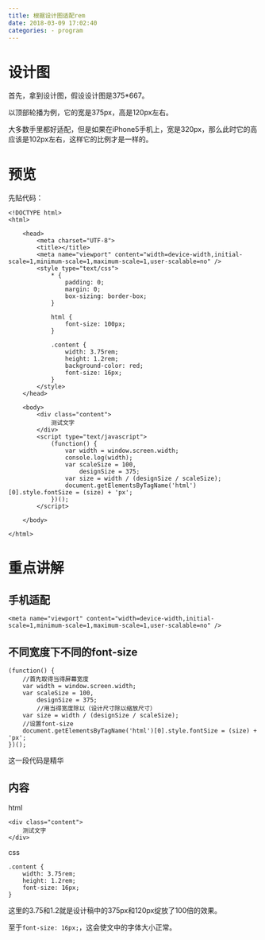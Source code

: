 ```yaml
---
title: 根据设计图适配rem
date: 2018-03-09 17:02:40
categories: - program
---
```


# 设计图
首先，拿到设计图，假设设计图是375*667。

以顶部轮播为例，它的宽是375px，高是120px左右。

大多数手里都好适配，但是如果在iPhone5手机上，宽是320px，那么此时它的高应该是102px左右，这样它的比例才是一样的。

# 预览
先贴代码：

```
<!DOCTYPE html>
<html>

	<head>
		<meta charset="UTF-8">
		<title></title>
		<meta name="viewport" content="width=device-width,initial-scale=1,minimum-scale=1,maximum-scale=1,user-scalable=no" />
		<style type="text/css">
			* {
				padding: 0;
				margin: 0;
				box-sizing: border-box;
			}
			
			html {
				font-size: 100px;
			}
			
			.content {
				width: 3.75rem;
				height: 1.2rem;
				background-color: red;
				font-size: 16px;
			}
		</style>
	</head>

	<body>
		<div class="content">
			测试文字
		</div>
		<script type="text/javascript">
			(function() {
				var width = window.screen.width;
				console.log(width);
				var scaleSize = 100,
					designSize = 375;
				var size = width / (designSize / scaleSize);
				document.getElementsByTagName('html')[0].style.fontSize = (size) + 'px';
			})();
		</script>

	</body>

</html>
```

# 重点讲解

## 手机适配

`<meta name="viewport" content="width=device-width,initial-scale=1,minimum-scale=1,maximum-scale=1,user-scalable=no" />`

## 不同宽度下不同的font-size

```
(function() {
	//首先取得当得屏幕宽度
	var width = window.screen.width;
	var scaleSize = 100,
		designSize = 375;
		//用当得宽度除以（设计尺寸除以缩放尺寸）
	var size = width / (designSize / scaleSize);
	//设置font-size
	document.getElementsByTagName('html')[0].style.fontSize = (size) + 'px';
})();
```

这一段代码是精华


## 内容

html
```
<div class="content">
	测试文字
</div>
```

css
```
.content {
	width: 3.75rem;
	height: 1.2rem;
	font-size: 16px;
}
```

这里的3.75和1.2就是设计稿中的375px和120px绽放了100倍的效果。

至于`font-size: 16px;`，这会使文中的字体大小正常。